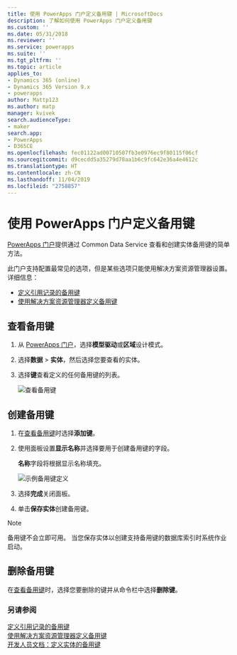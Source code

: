```yaml
---
title: 使用 PowerApps 门户定义备用键 | MicrosoftDocs
description: 了解如何使用 PowerApps 门户定义备用键
ms.custom: ''
ms.date: 05/31/2018
ms.reviewer: ''
ms.service: powerapps
ms.suite: ''
ms.tgt_pltfrm: ''
ms.topic: article
applies_to:
- Dynamics 365 (online)
- Dynamics 365 Version 9.x
- powerapps
author: Mattp123
ms.author: matp
manager: kvivek
search.audienceType:
- maker
search.app:
- PowerApps
- D365CE
ms.openlocfilehash: fec01122ad00710507fb3e0976ec9f80115f06cf
ms.sourcegitcommit: d9cecdd5a35279d78aa1b6c9fc642e36a4e4612c
ms.translationtype: HT
ms.contentlocale: zh-CN
ms.lasthandoff: 11/04/2019
ms.locfileid: "2758857"
---
```

# <a name="define-alternate-keys-using-powerapps-portal"></a>使用 PowerApps 门户定义备用键

[PowerApps 门户](https://make.powerapps.com/?utm_source=padocs&utm_medium=linkinadoc&utm_campaign=referralsfromdoc)提供通过 Common Data Service 查看和创建实体备用键的简单方法。

此门户支持配置最常见的选项，但是某些选项只能使用解决方案资源管理器设置。 <br />详细信息： 
- [定义引用记录的备用键](define-alternate-keys-reference-records.md)
- [使用解决方案资源管理器定义备用键](define-alternate-keys-solution-explorer.md)

## <a name="view-alternate-keys"></a>查看备用键

1. 从 [PowerApps 门户](https://make.powerapps.com/?utm_source=padocs&utm_medium=linkinadoc&utm_campaign=referralsfromdoc)，选择**模型驱动**或**区域**设计模式。
2. 选择**数据** > **实体**，然后选择您要查看的实体。
3. 选择**键**查看定义的任何备用键的列表。

    ![查看备用键](media/view-alternate-keys-portal.png)

## <a name="create-an-alternate-key"></a>创建备用键

1. 在[查看备用键](#view-alternate-keys)时选择**添加键**。
2. 使用面板设置**显示名称**并选择要用于创建备用键的字段。

    **名称**字段将根据显示名称填充。

    ![示例备用键定义](media/alternate-key-account-number-sic-code.png)

1. 选择**完成**关闭面板。
2. 单击**保存实体**创建备用键。

> [!NOTE]
> 备用键不会立即可用。 当您保存实体以创建支持备用键的数据库索引时系统作业启动。

## <a name="delete-an-alternate-key"></a>删除备用键

在[查看备用键](#view-alternate-keys)时，选择您要删除的键并从命令栏中选择**删除键**。

### <a name="see-also"></a>另请参阅

[定义引用记录的备用键](define-alternate-keys-reference-records.md)<br />
[使用解决方案资源管理器定义备用键](define-alternate-keys-solution-explorer.md)<br />
[开发人员文档：定义实体的备用键](/dynamics365/customer-engagement/developer/define-alternate-keys-entity)
